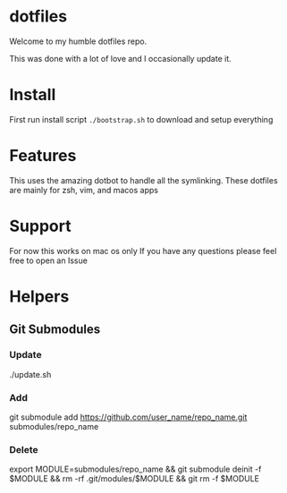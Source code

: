 # dotfiles

Welcome to my humble dotfiles repo.

This was done with a lot of love and I occasionally update it.

# Install

First run install script `./bootstrap.sh` to download and setup everything

# Features

This uses the amazing dotbot to handle all the symlinking.
These dotfiles are mainly for zsh, vim, and macos apps

# Support

For now this works on mac os only
If you have any questions please feel free to open an Issue

# Helpers
## Git Submodules
### Update
./update.sh
### Add
git submodule add https://github.com/user_name/repo_name.git submodules/repo_name
### Delete
export MODULE=submodules/repo_name && git submodule deinit -f $MODULE && rm -rf .git/modules/$MODULE && git rm -f $MODULE
